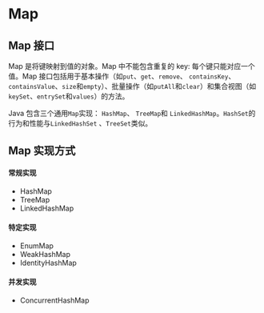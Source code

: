 # Map

## Map 接口

Map 是将键映射到值的对象。Map 中不能包含重复的 key: 每个键只能对应一个值。Map 接口包括用于基本操作（如`put`、`get`、`remove`、 `containsKey`、`containsValue`、`size`和`empty`）、批量操作（如`putAll`和`clear`）和集合视图（如`keySet`、`entrySet`和`values`）的方法。

Java 包含三个通用`Map`实现： `HashMap`、 `TreeMap`和 `LinkedHashMap`。`HashSet`的行为和性能与`LinkedHashSet` 、`TreeSet`类似。





## Map 实现方式

#### 常规实现

- HashMap
- TreeMap
- LinkedHashMap

#### 特定实现

- EnumMap
- WeakHashMap
- IdentityHashMap

#### 并发实现

- ConcurrentHashMap



